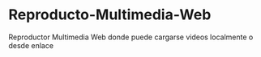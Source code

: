 # Reproducto-Multimedia-Web

Reproductor Multimedia Web donde puede cargarse videos localmente o desde enlace
